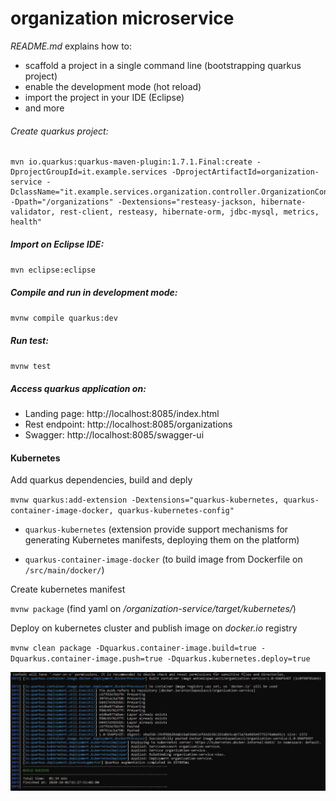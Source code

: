 # organization microservice

_README.md_ explains how to:

 - scaffold a project in a single command line  (bootstrapping quarkus project)
 - enable the development mode (hot reload)
 - import the project in your IDE (Eclipse)
 - and more

###### Create quarkus project:

```
mvn io.quarkus:quarkus-maven-plugin:1.7.1.Final:create -DprojectGroupId=it.example.services -DprojectArtifactId=organization-service -DclassName="it.example.services.organization.controller.OrganizationController" -Dpath="/organizations" -Dextensions="resteasy-jackson, hibernate-validator, rest-client, resteasy, hibernate-orm, jdbc-mysql, metrics, health"
```

##### Import on Eclipse IDE:

`mvn eclipse:eclipse`

##### Compile and run in development mode:

`mvnw compile quarkus:dev`

##### Run test:

`mvnw test`

##### Access quarkus application on:

- Landing page:  http://localhost:8085/index.html
- Rest endpoint:  http://localhost:8085/organizations
- Swagger:  http://localhost:8085/swagger-ui


#### Kubernetes

Add quarkus dependencies, build and deply

`mvnw quarkus:add-extension -Dextensions="quarkus-kubernetes, quarkus-container-image-docker, quarkus-kubernetes-config"`

- `quarkus-kubernetes` (extension provide support mechanisms for generating Kubernetes manifests, deploying them on the platform)

- `quarkus-container-image-docker` (to build image from Dockerfile on `/src/main/docker/`)


Create kubernetes manifest

`mvnw package`  (find yaml on */organization-service/target/kubernetes/*)

Deploy on kubernetes cluster and publish image on *docker.io* registry

`mvnw clean package -Dquarkus.container-image.build=true -Dquarkus.container-image.push=true -Dquarkus.kubernetes.deploy=true`

![image](https://github.com/antoniopaolacci/sample-quarkus-app/blob/master/organization-service/deploy.jpg)

